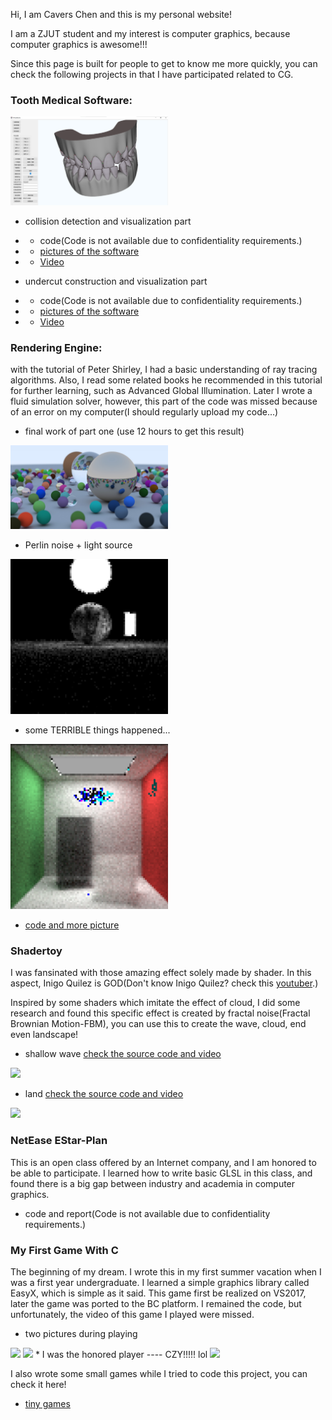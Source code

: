 <!--
**Cavers-Chen/Cavers-Chen** is a ✨ _special_ ✨ repository because its `README.md` (this file) appears on your GitHub profile.

Here are some ideas to get you started:

- 🔭 I’m currently working on ...
- 🌱 I’m currently learning ...
- 👯 I’m looking to collaborate on ...
- 🤔 I’m looking for help with ...
- 💬 Ask me about ...
- 📫 How to reach me: ...
- 😄 Pronouns: ...
- ⚡ Fun fact: ...
-->


Hi, I am Cavers Chen and this is my personal website!

I am a ZJUT student and my interest is computer graphics, because computer graphics is awesome!!!

Since this page is built for people to get to know me more quickly, you can check the following projects in that I have participated related to CG.

### Tooth Medical Software:

<img decoding="async" src="https://github.com/Cavers-Chen/Tooth-Pictures/blob/main/pictures/main.png" width="50%">

- collision detection and visualization part
- - code(Code is not available due to confidentiality requirements.)
- - [pictures of the software](https://github.com/Cavers-Chen/Tooth-Pictures/blob/main/README.md)
- - [Video](https://www.youtube.com/watch?v=SK7BsINxNnI)

- undercut construction and visualization part
- - code(Code is not available due to confidentiality requirements.)
- - [pictures of the software](https://github.com/Cavers-Chen/Tooth-Pictures/blob/main/README.md)
- - [Video](https://www.youtube.com/watch?v=vhRDIrhJ9h4)

### Rendering Engine:
with the tutorial of Peter Shirley, I had a basic understanding of ray tracing algorithms. Also, I read some related books he recommended in this tutorial for further learning, such as Advanced Global Illumination. Later I wrote a fluid simulation solver, however, this part of the code was missed because of an error on my computer(I should regularly upload my code...)

* final work of part one (use 12 hours to get this result)
<img decoding="async" src="https://github.com/Cavers-Chen/RayTracingInOneWeek/blob/main/OneWeekendRayTracingWorks/Part1/picture12.jpg" width="50%">

* Perlin noise + light source
<img decoding="async" src="https://github.com/Cavers-Chen/RayTracingInOneWeek/blob/main/OneWeekendRayTracingWorks/Part2/p6.png" width="50%">

* some TERRIBLE things happened...
<img decoding="async" src="https://github.com/Cavers-Chen/RayTracingInOneWeek/blob/main/OneWeekendRayTracingWorks/Part2/p7_4.png" width="50%">

- [code and more picture](https://github.com/Cavers-Chen/RayTracingInOneWeek)

### Shadertoy

I was fansinated with those amazing effect solely made by shader. In this aspect, Inigo Quilez is GOD(Don't know Inigo Quilez? check this [youtuber](https://www.youtube.com/c/InigoQuilez).)

Inspired by some shaders which imitate the effect of cloud, I did some research and found this specific effect is created by fractal noise(Fractal Brownian Motion-FBM), you can use this to create the wave, cloud, end even landscape!

* shallow wave [check the source code and video](https://www.shadertoy.com/view/fs3cRn)
<img decoding="async" src="https://github.com/Cavers-Chen/ShaderToy_Shader/blob/main/noise/wave.png" width="50%">

* land [check the source code and video](https://www.shadertoy.com/view/Nd3cR4)
<img decoding="async" src="https://github.com/Cavers-Chen/ShaderToy_Shader/blob/main/noise/land.png" width="50%">

### NetEase EStar-Plan

This is an open class offered by an Internet company, and I am honored to be able to participate. I learned how to write basic GLSL in this class, and found there is a big gap between industry and academia in computer graphics.

- code and report(Code is not available due to confidentiality requirements.)

### My First Game With C

The beginning of my dream. I wrote this in my first summer vacation when I was a first year undergraduate. I learned a simple graphics library called EasyX, which is simple as it said. This game first be realized on VS2017, later the game was ported to the BC platform. I remained the code, but unfortunately, the video of this game I played were missed.
* two pictures during playing
<img decoding="async" src="https://github.com/Cavers-Chen/MyGames/blob/main/my%20football%20game/picture/game1.png" width="50%">
<img decoding="async" src="https://github.com/Cavers-Chen/MyGames/blob/main/my%20football%20game/picture/game2.png" width="50%">
* I was the honored player ---- CZY!!!!! lol
<img decoding="async" src="https://github.com/Cavers-Chen/MyGames/blob/main/my%20football%20game/picture/club.png">

I also wrote some small games while I tried to code this project, you can check it here! 
* [tiny games](https://github.com/Cavers-Chen/Mini-Game)







